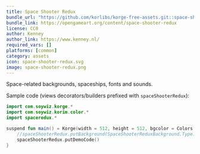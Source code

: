 ```yaml
---
title: Space Shooter Redux
bundle_url: "https://github.com/korlibs/korge-free-assets.git::space-shooter-redux::531e1bd6a588358266f1815daa143bd057ed6841##b31b6f1e1f4b96209ec22dc422fa95b2e77173736a093db0aeeb7ee50a937e16"
bundle_link: https://opengameart.org/content/space-shooter-redux
license: CC0
author: Kenney
author_link: https://www.kenney.nl/
required_vars: []
platforms: [common]
category: assets
icon: space-shooter-redux.svg
image: space-shooter-redux.png
---
```


Space-related backgrounds, spaceships, fonts and sounds.

Sample code (views decorators/builders prefixed with `spaceShooterRedux`):

```kotlin
import com.soywiz.korge.*
import com.soywiz.korim.color.*
import spaceredux.*

suspend fun main() = Korge(width = 512, height = 512, bgcolor = Colors["#2b2b2b"]) {
    //spaceShooterRedux.putBackground(SpaceShooterReduxBackground.Type.BLUE, speedX = 2.0, speedY = 1.0)
    spaceShooterRedux.putDemoCode()
}
```
